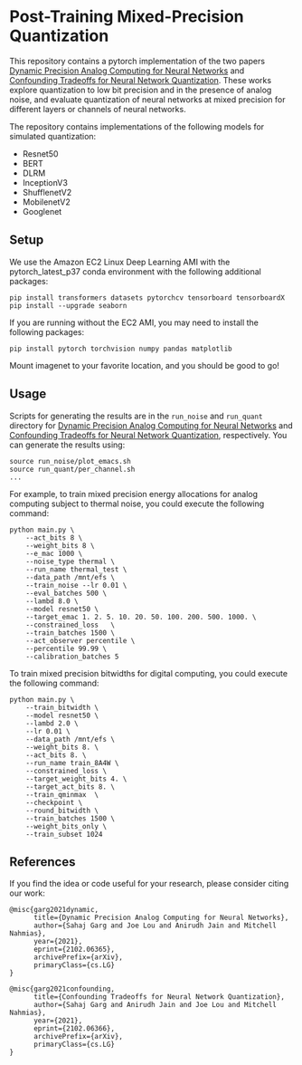 # Post-Training Mixed-Precision Quantization

This repository contains a pytorch implementation of the two papers [Dynamic Precision Analog Computing for Neural Networks](https://arxiv.org/abs/2102.06365) and [Confounding Tradeoffs for Neural Network Quantization](https://arxiv.org/abs/2102.06366). These works explore quantization to low bit precision and in the presence of analog noise, and evaluate quantization of neural networks at mixed precision for different layers or channels of neural networks.  

The repository contains implementations of the following models for simulated quantization:
- Resnet50
- BERT
- DLRM 
- InceptionV3
- ShufflenetV2
- MobilenetV2
- Googlenet

## Setup 

We use the Amazon EC2 Linux Deep Learning AMI with the pytorch\_latest\_p37 conda environment with the following additional packages: 

```
pip install transformers datasets pytorchcv tensorboard tensorboardX
pip install --upgrade seaborn
```

If you are running without the EC2 AMI, you may need to install the following packages:
```
pip install pytorch torchvision numpy pandas matplotlib
```

Mount imagenet to your favorite location, and you should be good to go! 

## Usage
Scripts for generating the results are in the `run_noise` and `run_quant` directory for [Dynamic Precision Analog Computing for Neural Networks](https://arxiv.org/abs/2102.06365) and [Confounding Tradeoffs for Neural Network Quantization](https://arxiv.org/abs/2102.06366), respectively. You can generate the results using:

```
source run_noise/plot_emacs.sh
source run_quant/per_channel.sh
...
```

For example, to train mixed precision energy allocations for analog computing subject to thermal noise, you could execute the following command:

```
python main.py \
    --act_bits 8 \
    --weight_bits 8 \
    --e_mac 1000 \
    --noise_type thermal \
    --run_name thermal_test \
    --data_path /mnt/efs \
    --train_noise --lr 0.01 \
    --eval_batches 500 \
    --lambd 8.0 \
    --model resnet50 \
    --target_emac 1. 2. 5. 10. 20. 50. 100. 200. 500. 1000. \
    --constrained_loss   \
    --train_batches 1500 \
    --act_observer percentile \
    --percentile 99.99 \
    --calibration_batches 5
```

To train mixed precision bitwidths for digital computing, you could execute the following command: 

```
python main.py \
    --train_bitwidth \
    --model resnet50 \
    --lambd 2.0 \
    --lr 0.01 \
    --data_path /mnt/efs \
    --weight_bits 8. \
    --act_bits 8. \
    --run_name train_8A4W \
    --constrained_loss \
    --target_weight_bits 4. \
    --target_act_bits 8. \
    --train_qminmax  \
    --checkpoint \
    --round_bitwidth \
    --train_batches 1500 \
    --weight_bits_only \
    --train_subset 1024
```

## References
If you find the idea or code useful for your research, please consider citing our work:

```
@misc{garg2021dynamic,
      title={Dynamic Precision Analog Computing for Neural Networks}, 
      author={Sahaj Garg and Joe Lou and Anirudh Jain and Mitchell Nahmias},
      year={2021},
      eprint={2102.06365},
      archivePrefix={arXiv},
      primaryClass={cs.LG}
}
```

```
@misc{garg2021confounding,
      title={Confounding Tradeoffs for Neural Network Quantization}, 
      author={Sahaj Garg and Anirudh Jain and Joe Lou and Mitchell Nahmias},
      year={2021},
      eprint={2102.06366},
      archivePrefix={arXiv},
      primaryClass={cs.LG}
}
```
